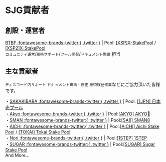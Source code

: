 # SJG貢献者

**<h2>創設・運営者</h2>**
[BTBF :fontawesome-brands-twitter:{ .twitter }](https://twitter.com/btbfpark) | Pool: [[XSP]X-StakePool](https://jp.cexplorer.io/pool/pool10zyf32q3w3n9x940j6yqgkwuegzn77p94wcmpku6gvmrqw8a97d) / [[XSP2]X-StakePool](https://jp.cexplorer.io/pool/pool14fjmlppz76667ws3jl5luejf2wgztuhpsftulvh3ucc65anqgve)  
`コミュニティ運営`/`技術サポート`/`ツール開発`/`ドキュメント整備` 担当

## **主な貢献者**
`ディスコード内サポート` `ドキュメント寄稿・修正` `技術検証作業`などにご協力頂いた皆様です。

・[SAKAKIBARA :fontawesome-brands-twitter:{ .twitter }](https://twitter.com/sakakibara1JPN) | Pool: [[1JPN] 日本壱プール](https://jp.cexplorer.io/pool/pool12jnulzs7j8lsku4r2a7q6tee6tt66872vwhqh8jxvgzn6837jtl)  
・[Akyo :fontawesome-brands-twitter:{ .twitter }](https://twitter.com/AKYO_POOL) | Pool:[[AKYO] AKYO🥁](https://jp.cexplorer.io/pool/pool1jsxk3ymqv2gdc6mhqk52544g2aun4zhq5wgx6n32l5s3jlne70n)  
・[SMAN :fontawesome-brands-twitter:{ .twitter }](https://twitter.com/SMAN8_TickerSA8) | Pool:[[SA8] SMAN8](https://jp.cexplorer.io/pool/pool1a3ekt9me035qgju0en2w39vjns9ggtewnc9fugsmpgczvgtl6u9)  
・[AICHI :fontawesome-brands-twitter:{ .twitter }](https://twitter.com/AichiStakePool) | Pool:[[AICHI] Aichi Stake Pool](https://jp.cexplorer.io/pool/pool1ju8f57hyvaa32tp85r468kuedvmjmcy56f8u9968drea57p50l5) / [[TOKAI] Tokai Stake Pool](https://jp.cexplorer.io/pool/pool1cf7mqj0xd8z4jqhr7nf565mxuvepk8euv5t6ehmuwe49kfz9llr)  
・[Nori :fontawesome-brands-twitter:{ .twitter }](https://twitter.com/nori_crypto) | Pool:[[1STEP] 1STEP](https://jp.cexplorer.io/pool/pool1ar6nsa2uzng70uf8fdrttu5jhgxzgu2f4za8h845zr435nfcruw)  
・[SUGAR :fontawesome-brands-twitter:{ .twitter }](https://twitter.com/sugar417K) | Pool:[[SUGAR] Sugar Stake Pool](https://jp.cexplorer.io/pool/pool1tjr4zpndkvwkw3du3fvt59f5men6jhuevt7rpx6xw0wcct5kl04)  
And More...  
